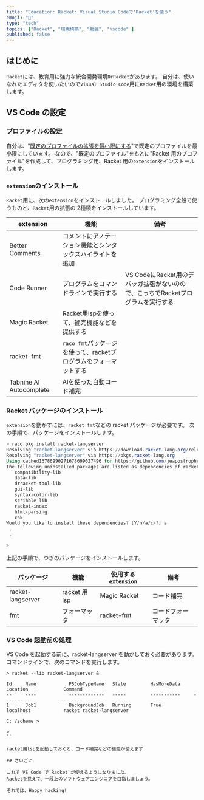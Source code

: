 ```yaml
---
title: "Education: Racket: Visual Studio Codeで'Racket'を使う"
emoji: "🎾"
type: "tech"
topics: ["Racket", "環境構築", "勉強", "vscode" ]
published: false
---
```


## はじめに

`Racket`には、教育用に強力な統合開発環境`DrRacket`があります。
自分は、使いなれたエディタを使いたいので`Visual Studio Code`用に`Racket`用の環境を構築します。

## VS Code の設定

### プロファイルの設定

自分は、"[既定のプロファイルの拡張を最小限にする](devtools-vscode-profile-minimumextensions)"で既定のプロファイルを最小限にしています。
なので、"既定のプロファイル"をもとに"Racket 用のプロファイル"を作成して、プログラミング用、Racket 用の`extension`をインストールします。

### `extension`のインストール

`Racket`用に、次の`extension`をインストールしました。
プログラミング全般で使うものと、`Racket`用の拡張の 2種類をインストールしています。

| extension | 機能 | 備考 |
| --- | --- | --- |
| Better Comments | コメントにアノテーション機能とシンタックスハイライトを追加 | |
| Code Runner | プログラムをコマンドラインで実行する | VS CodeにRacket用のデバッガ拡張がないのので、こっちでRacketプログラムを実行する |
| Magic Racket | Racket用lspを使って、補完機能などを提供する | |
| racket-fmt | `raco fmt`パッケージを使って、racketプログラムをフォーマットする |
| Tabnine AI Autocomplete | AIを使った自動コード補完 | |

### Racket パッケージのインストール

`extension`を動かすには、`racket fmt`などの racket パッケージが必要です。
次の手順で、パッケージをインストールします。

``` Powershell
> raco pkg install racket-langserver
Resolving "racket-langserver" via https://download.racket-lang.org/releases/8.8/catalog/
Resolving "racket-langserver" via https://pkgs.racket-lang.org
Using cached16786990271678699027496 for https://github.com/jeapostrophe/racket-langserver.git
The following uninstalled packages are listed as dependencies of racket-langserver:
   compatibility-lib
   data-lib
   drracket-tool-lib
   gui-lib
   syntax-color-lib
   scribble-lib
   racket-index
   html-parsing
   chk
Would you like to install these dependencies? [Y/n/a/c/?] a
 .
 .

>

```

上記の手順で、つぎのパッケージをインストールします。

| パッケージ | 機能 | 使用する`extension` | 備考 |
| --- | --- | --- | ---|
| racket-langserver | racket 用 lsp | Magic Racket | コード補完 |
| fmt | フォーマッタ | racket-fmt | コードフォーマッタ |

### VS Code 起動前の処理

VS Code を起動する前に、racket-langserver を動かしておく必要があります。
コマンドラインで、次のコマンドを実行します。

``` Powershel
> racket --lib racket-langserver &

Id     Name            PSJobTypeName   State         HasMoreData     Location             Command
--     ----            -------------   -----         -----------     --------             -------
1      Job1            BackgroundJob   Running       True            localhost            racket racket-langserver

C: /scheme >

>
``

racket用lspを起動しておくと、コード補完などの機能が使えます

## さいごに

これで VS Code で`Racket`が使えるようになりました。
Racketを覚えて、一段上のソフトウェアエンジニアを目指しましょう。

それでは、Happy hacking!
